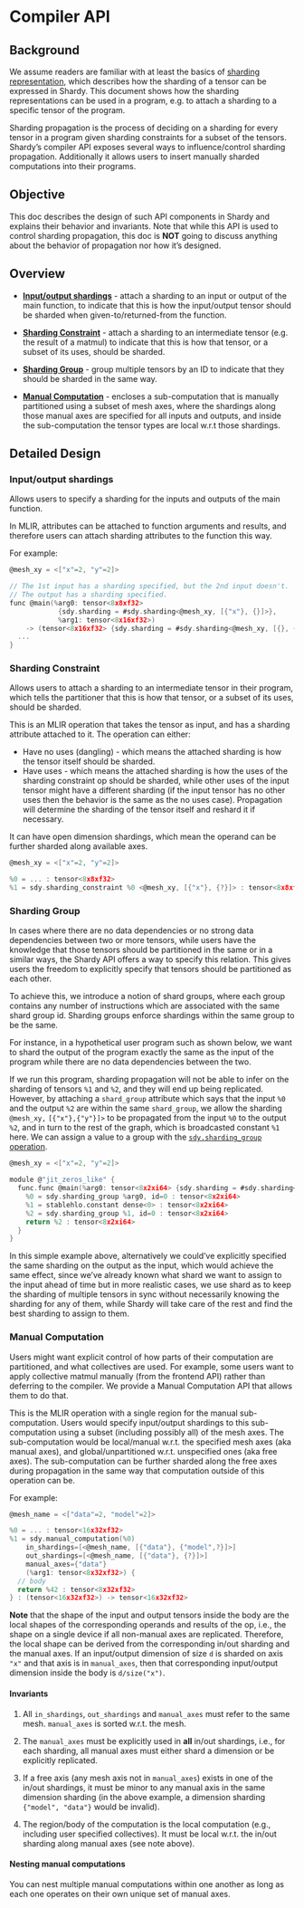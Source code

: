 # Compiler API

## Background

We assume readers are familiar with at least the basics of [sharding representation](sharding_representation.md), which describes how the sharding of a tensor can be expressed in Shardy. This document shows how the sharding representations can be used in a program, e.g. to attach a sharding to a specific tensor of the program.

Sharding propagation is the process of deciding on a sharding for every tensor in a program given sharding constraints for a subset of the tensors. Shardy’s compiler API exposes several ways to influence/control sharding propagation. Additionally it allows users to insert manually sharded computations into their programs.

## Objective

This doc describes the design of such API components in Shardy and explains their behavior and invariants. Note that while this API is used to control sharding propagation, this doc is **NOT** going to discuss anything about the behavior of propagation nor how it’s designed.

## Overview

* [**Input/output shardings**](#inputoutput-shardings) - attach a sharding to an input or output of the main function, to indicate that this is how the input/output tensor should be sharded when given-to/returned-from the function.

* [**Sharding Constraint**](#sharding-constraint) - attach a sharding to an intermediate tensor (e.g. the result of a matmul) to indicate that this is how that tensor, or a subset of its uses, should be sharded.

* [**Sharding Group**](#sharding-group) - group multiple tensors by an ID to indicate that they should be sharded in the same way.

* [**Manual Computation**](#manual-computation) - encloses a sub-computation that is manually partitioned using a subset of mesh axes, where the shardings along those manual axes are specified for all inputs and outputs, and inside the sub-computation the tensor types are local w.r.t those shardings.

## Detailed Design

### Input/output shardings

Allows users to specify a sharding for the inputs and outputs of the main function.

In MLIR, attributes can be attached to function arguments and results, and therefore users can attach sharding attributes to the function this way.

For example:

```c
@mesh_xy = <["x"=2, "y"=2]>

// The 1st input has a sharding specified, but the 2nd input doesn't.
// The output has a sharding specified.
func @main(%arg0: tensor<8x8xf32> 
            {sdy.sharding = #sdy.sharding<@mesh_xy, [{"x"}, {}]>},
            %arg1: tensor<8x16xf32>)
    -> (tensor<8x16xf32> {sdy.sharding = #sdy.sharding<@mesh_xy, [{}, {"y"}]>}) {
  ...
}
```

### Sharding Constraint

Allows users to attach a sharding to an intermediate tensor in their program, which tells the partitioner that this is how that tensor, or a subset of its uses, should be sharded.

This is an MLIR operation that takes the tensor as input, and has a sharding attribute attached to it. The operation can either:

* Have no uses (dangling) - which means the attached sharding is how the tensor itself should be sharded.
* Have uses - which means the attached sharding is how the uses of the sharding constraint op should be sharded, while other uses of the input tensor might have a different sharding (if the input tensor has no other uses then the behavior is the same as the no uses case). Propagation will determine the sharding of the tensor itself and reshard it if necessary.

It can have open dimension shardings, which mean the operand can be further sharded along available axes.

```c
@mesh_xy = <["x"=2, "y"=2]>

%0 = ... : tensor<8x8xf32>
%1 = sdy.sharding_constraint %0 <@mesh_xy, [{"x"}, {?}]> : tensor<8x8xf32>
```

### Sharding Group

In cases where there are no data dependencies or no strong data dependencies between two or more tensors, while users have the knowledge that those tensors should be partitioned in the same or in a similar ways, the Shardy API offers a way to specify this relation. This gives users the freedom to explicitly specify that tensors should be partitioned as each other.

To achieve this, we introduce a notion of shard groups, where each group contains any number of instructions which are associated with the same shard group id. Sharding groups enforce shardings within the same group to be the same.

For instance, in a hypothetical user program such as shown below, we want to shard the output of the program exactly the same as the input of the program while there are no data dependencies between the two.

If we run this program, sharding propagation will not be able to infer on the sharding of tensors `%1` and `%2`, and they will end up being replicated. However, by attaching a `shard_group` attribute which says that the input `%0` and the output `%2` are within the same `shard_group`, we allow the sharding `@mesh_xy,` `[{"x"},{"y"}]>` to be propagated from the input `%0` to the output `%2`, and in turn to the rest of the graph, which is broadcasted constant `%1` here. We can assign a value to a group with the [`sdy.sharding_group` operation](sdy_dialect.md#sdysharding_group-sdyshardinggroupop).

```c
@mesh_xy = <["x"=2, "y"=2]>

module @"jit_zeros_like" {
  func.func @main(%arg0: tensor<8x2xi64> {sdy.sharding = #sdy.sharding<@mesh_xy, [{"x"},{"y"}]>}}) -> (tensor<8x2xi64>) {
    %0 = sdy.sharding_group %arg0, id=0 : tensor<8x2xi64>
    %1 = stablehlo.constant dense<0> : tensor<8x2xi64>
    %2 = sdy.sharding_group %1, id=0 : tensor<8x2xi64>
    return %2 : tensor<8x2xi64>
  }
}
```

In this simple example above, alternatively we could’ve explicitly specified the same sharding on the output as the input, which would achieve the same effect, since we’ve already known what shard we want to assign to the input ahead of time but in more realistic cases, we use shard as to keep the sharding of multiple tensors in sync without necessarily knowing the sharding for any of them, while Shardy will take care of the rest and find the best sharding to assign to them.

### Manual Computation

Users might want explicit control of how parts of their computation are partitioned, and what collectives are used. For example, some users want to apply collective matmul manually (from the frontend API) rather than deferring to the compiler. We provide a Manual Computation API that allows them to do that.

This is the MLIR operation with a single region for the manual sub-computation. Users would specify input/output shardings to this sub-computation using a subset (including possibly all) of the mesh axes. The sub-computation would be local/manual w.r.t. the specified mesh axes (aka manual axes), and global/unpartitioned w.r.t. unspecified ones (aka free axes). The sub-computation can be further sharded along the free axes during propagation in the same way that computation outside of this operation can be.

For example:

```c
@mesh_name = <["data"=2, "model"=2]>

%0 = ... : tensor<16x32xf32>
%1 = sdy.manual_computation(%0)
    in_shardings=[<@mesh_name, [{"data"}, {"model",?}]>]
    out_shardings=[<@mesh_name, [{"data"}, {?}]>]
    manual_axes={"data"}
    (%arg1: tensor<8x32xf32>) {
  // body
  return %42 : tensor<8x32xf32>
} : (tensor<16x32xf32>) -> tensor<16x32xf32>
```

**Note** that the shape of the input and output tensors inside the body are the local shapes of the corresponding operands and results of the op, i.e., the shape on a single device if all non-manual axes are replicated. Therefore, the local shape can be derived from the corresponding in/out sharding and the manual axes. If an input/output dimension of size `d` is sharded on axis `"x"` and that axis is in `manual_axes`, then that corresponding input/output dimension inside the body is `d/size("x")`.

#### Invariants

1. All `in_shardings`, `out_shardings` and `manual_axes` must refer to the same mesh. `manual_axes` is sorted w.r.t. the mesh.

2. The `manual_axes` must be explicitly used in **all** in/out shardings, i.e., for each sharding, all manual axes must either shard a dimension or be explicitly replicated.

3. If a free axis (any mesh axis not in `manual_axes`) exists in one of the in/out shardings, it must be minor to any manual axis in the same dimension sharding (in the above example, a dimension sharding `{"model", "data"}` would be invalid).

4. The region/body of the computation is the local computation (e.g., including user specified collectives). It must be local w.r.t. the in/out sharding along manual axes (see note above).

#### Nesting manual computations

You can nest multiple manual computations within one another as long as each one operates on their own unique set of manual axes.
